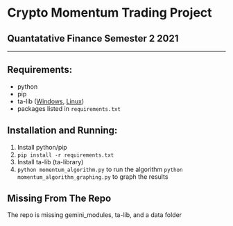 # Crypto Momentum Trading Project
## Quantatative Finance Semester 2 2021
---
## Requirements:
- python
- pip
- ta-lib ([Windows](https://blog.quantinsti.com/install-ta-lib-python/), [Linux](https://sachsenhofer.io/install-ta-lib-ubuntu-server/))
- packages listed in `requirements.txt`

## Installation and Running:
1. Install python/pip
2. `pip install -r requirements.txt`
3. Install ta-lib (ta-library)
4. `python momentum_algorithm.py` to run the algorithm
   `python momentum_algorithm_graphing.py` to graph the results

## Missing From The Repo
The repo is missing gemini_modules, ta-lib, and a data folder